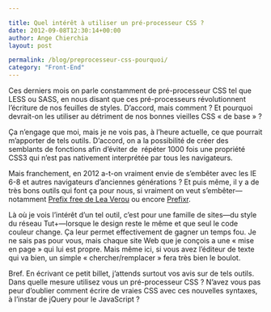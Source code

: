 ```yaml
---

title: Quel intérêt à utiliser un pré-processeur CSS ?
date: 2012-09-08T12:30:14+00:00
author: Ange Chierchia
layout: post

permalink: /blog/preprocesseur-css-pourquoi/
category: "Front-End"
---
```

Ces derniers mois on parle constamment de pré-processeur CSS tel que LESS ou SASS, en nous disant que ces pré-processeurs révolutionnent l&rsquo;écriture de nos feuilles de styles. D&rsquo;accord, mais comment ? Et pourquoi devrait-on les utiliser au détriment de nos bonnes vieilles CSS &laquo;&nbsp;de base&nbsp;&raquo; ?

Ça n&rsquo;engage que moi, mais je ne vois pas, à l&rsquo;heure actuelle, ce que pourrait m&rsquo;apporter de tels outils. D&rsquo;accord, on a la possibilité de créer des semblants de fonctions afin d&rsquo;éviter de  répéter 1000 fois une propriété CSS3 qui n&rsquo;est pas nativement interprétée par tous les navigateurs.

Mais franchement, en 2012 a-t-on vraiment envie de s&#8217;embêter avec les IE 6-8 et autres navigateurs d&rsquo;anciennes générations ? Et puis même, il y a de très bons outils qui font ça pour nous, si vraiment on veut s&#8217;embêter—notamment [Prefix free de Lea Verou](http://leaverou.github.com/prefixfree/ "Débarassez-vous des préfixes vendeur CSS") ou encore [Prefixr](http://prefixr.com "Nettuts+ Prefixr ").

Là où je vois l&rsquo;intérêt d&rsquo;un tel outil, c&rsquo;est pour une famille de sites—du style du réseau Tut+—lorsque le design reste le même et que seul le code couleur change. Ça leur permet effectivement de gagner un temps fou. Je ne sais pas pour vous, mais chaque site Web que je conçois a une &laquo;&nbsp;mise en page&nbsp;&raquo; qui lui est propre. Mais même ici, si vous avez l&rsquo;éditeur de texte qui va bien, un simple &laquo;&nbsp;chercher/remplacer&nbsp;&raquo; fera très bien le boulot.

Bref. En écrivant ce petit billet, j&rsquo;attends surtout vos avis sur de tels outils. Dans quelle mesure utilisez vous un pré-processeur CSS ? N&rsquo;avez vous pas peur d&rsquo;oublier comment écrire de vraies CSS avec ces nouvelles syntaxes, à l&rsquo;instar de jQuery pour le JavaScript ?